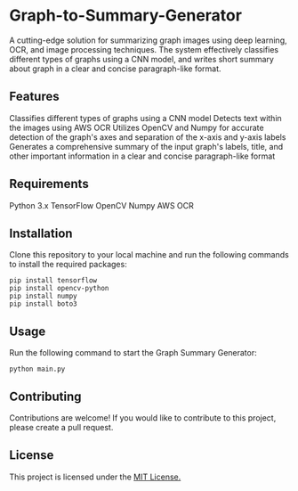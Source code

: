 # Graph-to-Summary-Generator
A cutting-edge solution for summarizing graph images using deep learning, OCR, and image processing techniques. The system effectively classifies different types of graphs using a CNN model, and writes short summary about graph in a clear and concise paragraph-like format.

## Features
Classifies different types of graphs using a CNN model
Detects text within the images using AWS OCR
Utilizes OpenCV and Numpy for accurate detection of the graph's axes and separation of the x-axis and y-axis labels
Generates a comprehensive summary of the input graph's labels, title, and other important information in a clear and concise paragraph-like format
## Requirements
Python 3.x
TensorFlow
OpenCV
Numpy
AWS OCR
## Installation
Clone this repository to your local machine and run the following commands to install the required packages:

``` shell
pip install tensorflow
pip install opencv-python
pip install numpy
pip install boto3
```
## Usage
Run the following command to start the Graph Summary Generator:

``` shell
python main.py
```
## Contributing
Contributions are welcome! If you would like to contribute to this project, please create a pull request.

## License
This project is licensed under the <a href="https://github.com/ShubhamSongire/Graph-to-Summary-Generator/blob/main/license.txt">MIT License.</a>
